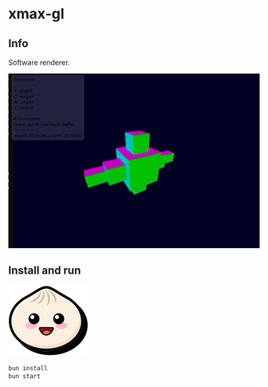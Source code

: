 # xmax-gl

## Info

Software renderer.

![preview.png](.assets/preview.png)

## Install and run

![bun.svg](.assets/bun.svg)

```shell
bun install
bun start
```